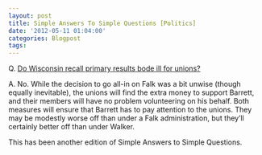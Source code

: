 ```yaml
---
layout: post
title: Simple Answers To Simple Questions [Politics]
date: '2012-05-11 01:04:00'
categories: Blogpost
tags:
---
```



Q. [Do Wisconsin recall primary results bode ill for unions?](http://www.fdlreporter.com/article/20120510/FON0101/120510017/1985)

A. No. While the decision to go all-in on Falk was a bit unwise (though equally inevitable), the unions will find the extra money to support Barrett, and their members will have no problem volunteering on his behalf. Both measures will ensure that Barrett has to pay attention to the unions. They may be modestly worse off than under a Falk administration, but they’ll certainly better off than under Walker.

This has been another edition of Simple Answers to Simple Questions.


